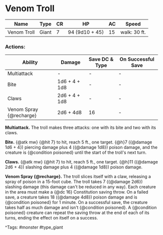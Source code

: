 # Venom Troll

| Name | Type | CR | HP | AC | Speed |
|------|------|----|----|----|-------|
| Venom Troll | Giant | 7 | 94 (9d10 + 45) | 15 | walk: 30 ft. |

### Actions:

| Ability | Damage | Save DC & Type | On Successful Save |
|---------|--------|----------------|--------------------|
| Multiattack | - | - | - |
| Bite | 1d6 + 4 + 1d8 | - | - |
| Claws | 2d6 + 4 + 1d8 | - | - |
| Venom Spray {@recharge} | 2d6 + 4d8 | 16 | - |


**Multiattack.** The troll makes three attacks: one with its bite and two with its claws.

**Bite.** {@atk mw} {@hit 7} to hit, reach 5 ft., one target. {@h}7 ({@damage 1d6 + 4}) piercing damage plus 4 ({@damage 1d8}) poison damage, and the creature is {@condition poisoned} until the start of the troll's next turn.

**Claws.** {@atk mw} {@hit 7} to hit, reach 5 ft., one target. {@h}11 ({@damage 2d6 + 4}) slashing damage plus 4 ({@damage 1d8}) poison damage.

**Venom Spray {@recharge}.** The troll slices itself with a claw, releasing a spray of poison in a 15-foot cube. The troll takes 7 ({@damage 2d6}) slashing damage (this damage can't be reduced in any way). Each creature in the area must make a {@dc 16} Constitution saving throw. On a failed save, a creature takes 18 ({@damage 4d8}) poison damage and is {@condition poisoned} for 1 minute. On a successful save, the creature takes half as much damage and isn't {@condition poisoned}. A {@condition poisoned} creature can repeat the saving throw at the end of each of its turns, ending the effect on itself on a success.

^Tags: #monster #type_giant